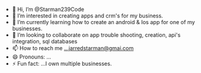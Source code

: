 - 👋 Hi, I’m @Starman239Code
- 👀 I’m interested in creating apps and crm's for my business.
- 🌱 I’m currently learning how to create an android & Ios app for one of my businesses.
- 💞️ I’m looking to collaborate on app trouble shooting, creation, api's integration, sql databases
- 📫 How to reach me ...jarredstarman@gmai.com
- 😄 Pronouns: ...
- ⚡ Fun fact: ...I own multiple businesses.

<!---
Starman239Code/Starman239Code is a ✨ special ✨ repository because its `README.md` (this file) appears on your GitHub profile.
You can click the Preview link to take a look at your changes.
--->
